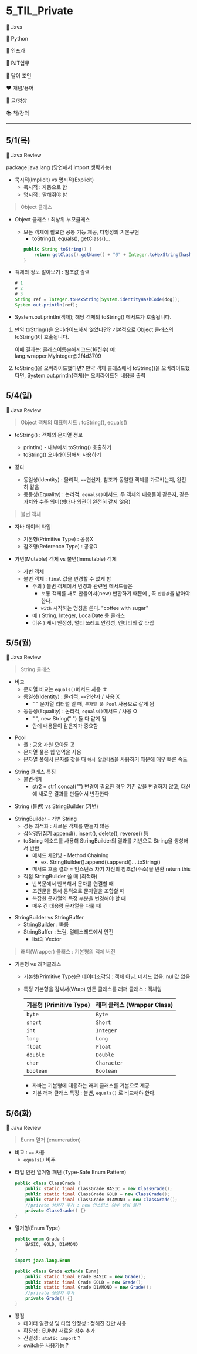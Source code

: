 # 5_TIL_Private

:purple_heart: Java

:green_heart: Python

:black_heart: 인프라

:handshake: PJT업무

:crescent_moon: 달이 조언​

:heart: 개념/용어

:blue_heart: 글/영상

:books: 책/강의

---

## 5/1(목)
:purple_heart: Java Review

package java.lang (당연해서 import 생략가능)
- 묵시적(Implicit) vs 명시적(Explicit)
    - 묵시적 : 자동으로 함
    - 명시적 : 말해줘야 함

> Object 클래스
- Object 클래스 : 최상위 부모클래스
    - 모든 객체에 필요한 공통 기능 제공, 다형성의 기본구현
        - toString(), equals(), getClass()...
        ```java
        public String toString() {
            return getClass().getName() + "@" + Integer.toHexString(hashCode());
        }
        ```
- 객체의 정보 알아보기 : 참조값 출력
    ```java
    # 1
    # 2 
    # 3
    String ref = Integer.toHexString(System.identityHashCode(dog));
    System.out.println(ref);
    ```

- System.out.println(객체);
해당 객체의 toString() 메서드가 호출됩니다.

1. 만약 toString()을 오버라이드하지 않았다면?
기본적으로 Object 클래스의 toString()이 호출됩니다.

    이때 결과는:
    클래스이름@해시코드(16진수)
    예: lang.wrapper.MyInteger@2f4d3709

2. toString()을 오버라이드했다면?
만약 객체 클래스에서 toString()을 오버라이드했다면,
System.out.println(객체)는 오버라이드된 내용을 출력

## 5/4(일)
:purple_heart: Java Review
> Object 객체의 대표메서드 : toString(), equals()
- toString() : 객체의 문자열 정보
    - println() - 내부에서 toString() 호출하기
    - toString() 오버라이딩해서 사용하기

- 같다
    - 동일성(Identity) : 물리적, `==`연산자, 참조가 동일한 객체를 가르키는지, 완전히 같음
    - 동등성(Equality) : 논리적, `equals()`메서드, 두 객체의 내용물이 같은지, 같은 가치와 수준 의미(형태나 외관이 완전히 같지 않음)

> 불변 객체
- 자바 데이터 타입
    - 기본형(Primitive Type) : 공유X
    - 참조형(Reference Type) : 공유O

- 가변(Mutable) 객체 vs 불변(Immutable) 객체
    - 가변 객체
    - 불변 객체 : `final` 값을 변경할 수 없게 함
        - 주의 ) 불변 객체에서 변경과 관련된 메서드들은
            - 보통 객체를 새로 만들어서(new) 반환하기 때문에 , 꼭 `반환값`을 받아야한다.
            - `with` 시작하는 명칭을 쓴다. 
                "coffee with sugar"
        - 예 )  String, Integer, LocalDate 등 클래스
        - 이유 ) 캐시 안정성, 멀티 쓰레드 안정성, 엔티티의 값 타입

## 5/5(월)
:purple_heart: Java Review
> String 클래스

- 비교
    - 문자열 비교는 `equals()`메서드 사용 ☆
    - 동일성(Identity) : 물리적, `==`연산자 / 사용 X
        - " " 문자열 리터럴 일 때, `문자열 풀 Pool` 사용으로 같게 됨
    - 동등성(Equality) : 논리적, `equals()`메서드 / 사용 O
        - " ", new String(" ") 둘 다 같게 됨
        - 안에 내용물이 같은지가 중요함
* Pool
    - 풀 : 공용 자원 모아둔 곳
    - 문자열 풀은 힙 영역을 사용
    - 문자열 풀에서 문자를 찾을 때 `해시 알고리즘`을 사용하기 때문에 매우 빠른 속도

- String 클래스 특징
    - 불변객체
        - str2 = str1.concat("")
        변경이 필요한 경우 기존 값을 변경하지 않고, 
        대신에 새로운 결과를 만들어서 반환한다

* String (불변) vs StringBuilder (가변)

- StringBuilder - 가변 String
    - 성능 최적화 : 새로운 객체를 만들지 않음 
    - 삽삭갱뒤집기 append(), insert(), delete(), reverse() 등
    - toString 메소드를 사용해 StringBuilder의 결과를 기반으로 String을 생성해서 반환
        - 메서드 체인닝 - Method Chaining
            - ex. StringBuilder().append().append()....toString()
        - 메서드 호출 결과 =  인스턴스 자기 자신의 참조값(주소)을 반환 return this
    - 직접 StringBuilder 쓸 때 (최적화)
        - 반복문에서 반복해서 문자를 연결할 때
        - 조건문을 통해 동적으로 문자열을 조합할 때
        - 복잡한 문자열의 특정 부분을 변경해야 할 때
        - 매우 긴 대용량 문자열을 다룰 때

* StringBuilder vs StringBuffer
    - StringBuilder : 빠름
    - StringBuffer : 느림, 멀티스레드에서 안전
        - list의 Vector

> 래퍼(Wrapper) 클래스 : 기본형의 객체 버전
- 기본형 vs 래퍼클래스
    - 기본형(Primitive Type)은 데이터조각임 : 객체 아님. 메서드 없음. null값 없음
    - 특정 기본형을 감싸서(Wrap) 만든 클래스를 래퍼 클래스 : 객체임

        | 기본형 (Primitive Type) | 래퍼 클래스 (Wrapper Class) |
        | -------------------- | ---------------------- |
        | `byte`               | `Byte`                 |
        | `short`              | `Short`                |
        | `int`                | `Integer`              |
        | `long`               | `Long`                 |
        | `float`              | `Float`                |
        | `double`             | `Double`               |
        | `char`               | `Character`            |
        | `boolean`            | `Boolean`              |

        - 자바는 기본형에 대응하는 래퍼 클래스를 기본으로 제공
        - 기본 래퍼 클래스 특징 : 불변, `equals()` 로 비교해야 한다.

## 5/6(화)
:purple_heart: Java Review
> Eunm 열거 (enumeration)
- 비교 : `==` 사용 
    - `equals()` 비추

* 타입 안전 열거형 패턴 (Type-Safe Enum Pattern)
    ```java
    public class ClassGrade {
        public static final ClassGrade BASIC = new ClassGrade();
        public static final ClassGrade GOLD = new ClassGrade();
        public static final ClassGrade DIAMOND = new ClassGrade();
        //private 생성자 추가 : new 인스턴스 외부 생성 불가
        private ClassGrade() {}
    }
    ```
* 열거형(Enum Type)
    ```java
    public enum Grade {
        BASIC, GOLD, DIAMOND
    }
     ```
    ```java
    import java.lang.Enum

    public class Grade extends Eunm{
        public static final Grade BASIC = new Grade();
        public static final Grade GOLD = new Grade();
        public static final Grade DIAMOND = new Grade();
        //private 생성자 추가
        private Grade() {}
    }
    ```
- 장점
    - 데이터 일관성 및 타입 안정성 : 정해진 값만 사용
    - 확장성 : EUNM 새로운 상수 추가
    - 간결성 : `static import` ?
    - switch문 사용가능 ?

